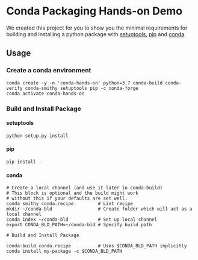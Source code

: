 # Conda Packaging Hands-on Demo

We created this project for you to show you the minimal requirements for building and installing a python package with 
<a href="https://setuptools.readthedocs.io/en/latest/" target="_blank">setuptools</a>, <a href="https://packaging.python.org/tutorials/installing-packages/" target="_blank">pip</a> and <a href="https://docs.conda.io/en/latest/" target="_blank">conda</a>.


## Usage

### Create a conda environment

```
conda create -y -n 'conda-hands-on' python=3.7 conda-build conda-verify conda-smithy setuptools pip -c conda-forge
conda activate conda-hands-on
```


### Build and Install Package

#### setuptools

```
python setup.py install
```

#### pip
```
pip install .
```

#### conda
```
# Create a local channel (and use it later in conda-build)
# This block is optional and the build might work 
# without this if your defaults are set well.  
conda smithy conda.recipe         # Lint recipe
mkdir ~/conda-bld                 # Create folder which will act as a local channel
conda index ~/conda-bld           # Set up local channel
export CONDA_BLD_PATH=~/conda-bld # Specify build path

# Build and Install Package

conda-build conda.recipe          # Uses $CONDA_BLD_PATH implicitly
conda install my-package -c $CONDA_BLD_PATH
